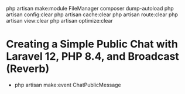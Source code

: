 php artisan make:module FileManager
composer dump-autoload
php artisan config:clear
php artisan cache:clear
php artisan route:clear
php artisan view:clear
php artisan optimize:clear


# Creating a Simple Public Chat with Laravel 12, PHP 8.4, and Broadcast (Reverb)
- php artisan make:event ChatPublicMessage